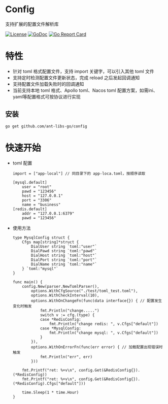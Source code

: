 # Config

支持扩展的配置文件解析库

[![License](https://img.shields.io/:license-apache%202-blue.svg)](https://opensource.org/licenses/Apache-2.0)
[![GoDoc](https://godoc.org/github.com/ant-libs-go/config?status.png)](http://godoc.org/github.com/ant-libs-go/config)
[![Go Report Card](https://goreportcard.com/badge/github.com/ant-libs-go/config)](https://goreportcard.com/report/github.com/ant-libs-go/config)

# 特性

* 针对 toml 格式配置文件，支持 import 关键字，可以引入其他 toml 文件
* 支持定时检测配置文件更新状态，完成 reload 之后发起回调通知
* 支持配置文件加载失败时的回调通知
* 当前支持本地 toml 格式、Apollo toml、Nacos toml 配置方案，如需ini、yaml等配置格式可按协议进行实现

## 安装

	go get github.com/ant-libs-go/config

# 快速开始

* toml 配置
 
    ```
    import = ["app-local"] // 同目录下的 app-loca.toml，按顺序读取

    [mysql.default]
        user = "root"
        pawd = "123456"
        host = "127.0.0.1"
        port = "3306"
        name = "business"
    [redis.default]
        addr = "127.0.0.1:6379"
        pawd = "123456"
    ```

* 使用方法

    ```golang
    type MysqlConfig struct {
        Cfgs map[string]*struct {
            DialUser string `toml:"user"`
            DialPawd string `toml:"pawd"`
            DialHost string `toml:"host"`
            DialPort string `toml:"port"`
            DialName string `toml:"name"`
        } `toml:"mysql"`
    }

    func main() {
        config.New(parser.NewTomlParser(),
            options.WithCfgSource("./test/toml_test.toml"),
            options.WithCheckInterval(10),
            options.WithOnChangeFn(func(data interface{}) { // 配置发生变化时触发
                fmt.Println("change.....")
                switch v := cfg.(type) {
                case *RedisConfig:
                    fmt.Println("change redis: ", v.Cfgs["default"])
                case *MysqlConfig:
                    fmt.Println("change mysql: ", v.Cfgs["default"])
                }
            }),
            options.WithOnErrorFn(func(err error) { // 加载配置出现错误时触发
                fmt.Println("err", err)
            }))

        fmt.Printf("ret: %+v\n", config.Get(&RedisConfig{}).(*RedisConfig))
        fmt.Printf("ret: %+v\n", config.Get(&RedisConfig{}).(*RedisConfig).Cfgs["default"]))
        
        time.Sleep(1 * time.Hour)
    }
    ```

